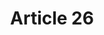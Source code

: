 ---
title: "Article 26"
draft: false
exceptions:
- info53e
memberstates:
- SE
score: 3
compensation:
- 
remarks: |
 


link: ""
---